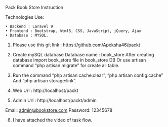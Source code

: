 Pack Book Store Instruction


Technologies Use:


    • Backend : Laravel 9
    • Frontend : Bootstrap, html5, CSS, JavaScript, jQuery, Ajax
    • Database : MYSQL.



1. Please use this git link : https://github.com/Apeksha46/packt
2. Create mySQL database Database name : book_store
 After creating database import book_store file in book_store DB Or use artisan command
 “php artisan migrate” for create all table.
 
3. Run the command “php artisan cache:clear”, “php artisan config:cache” And “php artisan 
storage:link”.
4. Web Url : http://localhost/packt
5. Admin Url : http://localhost/packt/admin

Email: admin@bookstore.com
Password: 12345678

6. I have attached the video of task flow.